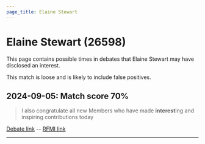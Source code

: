 ```yaml
---
page_title: Elaine Stewart
---
```


# Elaine Stewart  (26598)

This page contains possible times in debates that Elaine Stewart may have disclosed an interest.

This match is loose and is likely to include false positives. 



## 2024-09-05: Match score 70%

>I also congratulate all new Members who have made **interest**ing and inspiring contributions today

[Debate link](https://www.theyworkforyou.com/debates/?id=2024-09-05b.516.1)  --  [RFMI link](https://www.theyworkforyou.com/mp/26598/register)


---

